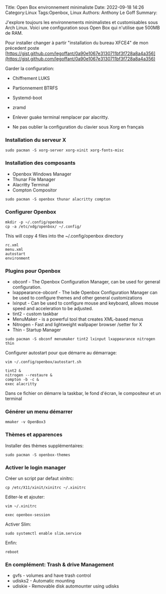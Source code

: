 Title: Open Box environnement minimaliste
Date: 2022-09-18 14:26
Category:Linux
Tags:Openbox, Linux
Authors: Anthony Le Goff
Summary:

J'explore toujours les environnements minimalistes et customisables sous Arch Linux. Voici une configuration sous Open Box qui n'utilise que 500MB de RAM.

Pour installer changer à partir "installation du bureau XFCE4" de mon précedent poste [https://gist.github.com/legoffant/0a90e1067e3130711bf3f728a8a4a356](https://gist.github.com/legoffant/0a90e1067e3130711bf3f728a8a4a356)

Garder la configuration:

* Chiffrement LUKS
* Partionnement BTRFS
* Systemd-boot
* zramd

* Enlever guake terminal remplacer par alacritty.
* Ne pas oublier la configuration du clavier sous Xorg en français

### Installation du serveur X
```
sudo pacman -S xorg-server xorg-xinit xorg-fonts-misc
```

### Installation des composants

* Openbox Windows Manager
* Thunar File Manager
* Alacritty Terminal
* Compton Compositor

```
sudo pacman -S openbox thunar alacritty compton
```

### Configurer Openbox
```
mkdir -p ~/.config/openbox
cp -a /etc/xdg/openbox/ ~/.config/
```

This will copy 4 files into the ~/.config/openbox directory

    rc.xml
    menu.xml
    autostart
    environment

### Plugins pour Openbox

* obconf - The Openbox Configuration Manager, can be used for general configuration.
* lxappearance-obconf - The lxde Openbox Configuration Manager can be used to configure themes and other general customizations
* lxinput - Can be used to configure mouse and keyboard, allows mouse speed and acceleration to be adjusted.
* tint2 - custom taskbar
* MenuMaker - is a powerful tool that creates XML-based menus
* Nitrogen - Fast and lightweight wallpaper browser /setter for X
* Thin - Startup Manager

```
sudo pacman -S obconf menumaker tint2 lxinput lxappearance nitrogen thin
```

Configurer autostart pour que démarre au démarrage:
```
vim ~/.config/openbox/autostart.sh

tint2 &
nitrogen --restaure &
compton -b -c &
exec alacritty
```

Dans ce fichier on démarre la taskbar, le fond d'écran, le compositeur et un terminal

### Générer un menu démarrer

```
mmaker -v OpenBox3
```

### Thèmes et apparences 

Installer des thèmes supplémentaires:
```
sudo pacman -S openbox-themes
```

### Activer le login manager

Créer un script par defaut xinitrc:
```
cp /etc/X11/xinit/xinitrc ~/.xinitrc
```
Editer-le et ajouter:
```
vim ~/.xinitrc

exec openbox-session
```

Activer Slim:
```
sudo systemctl enable slim.service
```

Enfin:
```
reboot
```

### En complément: Trash & drive Management

* gvfs - volumes and have trash control
* udisks2 - Automatic mounting
* udiskie - Removable disk automounter using udisks


